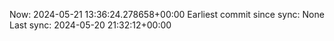 Now: 2024-05-21 13:36:24.278658+00:00 Earliest commit since sync: None Last sync: 2024-05-20 21:32:12+00:00
